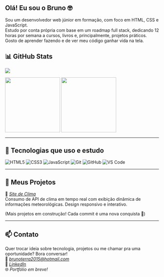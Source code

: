 ## Olá! Eu sou o Bruno 🤓

Sou um desenvolvedor web júnior em formação, com foco em HTML, CSS e JavaScript.<br> Estudo por conta própria com base em um roadmap full stack, dedicando 12 horas por semana a cursos, livros e, principalmente, projetos práticos. Gosto de aprender fazendo e de ver meu código ganhar vida na tela.

## 📊 GitHub Stats 

<p align="left">
  <img src="https://streak-stats.demolab.com?user=bruno-terra19&theme=tokyonight&hide_border=true&date_format=M%20j%5B%2C%20Y%5D" />
</p>

<p align="left">
  <img height="180em" src="https://github-readme-stats.vercel.app/api?username=bruno-terra19&show_icons=true&theme=tokyonight&hide_border=true" />
  <img height="180em" src="https://github-readme-stats.vercel.app/api/top-langs/?username=bruno-terra19&layout=compact&theme=tokyonight&hide_border=true" />
</p>

---

## 🧰 Tecnologias que uso e estudo

![HTML5](https://img.shields.io/badge/HTML5-E34F26?style=for-the-badge&logo=html5&logoColor=white)
![CSS3](https://img.shields.io/badge/CSS3-1572B6?style=for-the-badge&logo=css3&logoColor=white)
![JavaScript](https://img.shields.io/badge/JavaScript-F7DF1E?style=for-the-badge&logo=javascript&logoColor=black)
![Git](https://img.shields.io/badge/Git-F05032?style=for-the-badge&logo=git&logoColor=white)
![GitHub](https://img.shields.io/badge/GitHub-000?style=for-the-badge&logo=github&logoColor=white)
![VS Code](https://img.shields.io/badge/VS%20Code-007ACC?style=for-the-badge&logo=visual-studio-code&logoColor=white)

---

## 🚀 Meus Projetos

🔹 *[Site de Clima](https://github.com/Bruno-Terra19/Projeto-Clima)*  
Consumo de API de clima em tempo real com exibição dinâmica de informações meteorológicas. Design responsivo e interativo.

(Mais projetos em construção! Cada commit é uma nova conquista 💪)

---

## 📫 Contato  

Quer trocar ideia sobre tecnologia, projetos ou me chamar pra uma oportunidade? Bora conversar!  
📧 *brunoterra2015@hotmail.com*  
🔗 *[LinkedIn](https://www.linkedin.com/in/bruno-terra-da-silva-683640366/)*  
🌐 *Portfólio em breve!*
